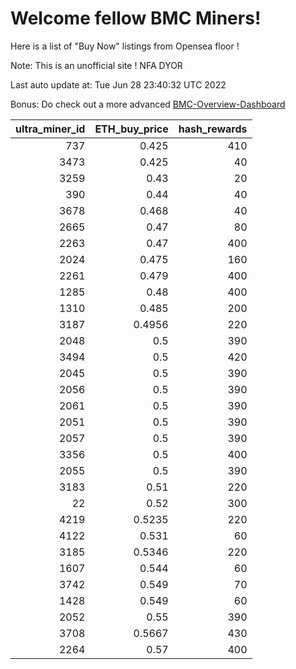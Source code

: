 # Welcome fellow BMC Miners!
Here is a list of "Buy Now" listings from Opensea floor !

Note: This is an unofficial site ! NFA DYOR

Last auto update at: Tue Jun 28 23:40:32 UTC 2022

Bonus: Do check out a more advanced [BMC-Overview-Dashboard](https://dune.com/defifunk/BMC-Overview-Dashboard)


|   ultra_miner_id |   ETH_buy_price |   hash_rewards |
|-----------------:|----------------:|---------------:|
|              737 |          0.425  |            410 |
|             3473 |          0.425  |             40 |
|             3259 |          0.43   |             20 |
|              390 |          0.44   |             40 |
|             3678 |          0.468  |             40 |
|             2665 |          0.47   |             80 |
|             2263 |          0.47   |            400 |
|             2024 |          0.475  |            160 |
|             2261 |          0.479  |            400 |
|             1285 |          0.48   |            400 |
|             1310 |          0.485  |            200 |
|             3187 |          0.4956 |            220 |
|             2048 |          0.5    |            390 |
|             3494 |          0.5    |            420 |
|             2045 |          0.5    |            390 |
|             2056 |          0.5    |            390 |
|             2061 |          0.5    |            390 |
|             2051 |          0.5    |            390 |
|             2057 |          0.5    |            390 |
|             3356 |          0.5    |            400 |
|             2055 |          0.5    |            390 |
|             3183 |          0.51   |            220 |
|               22 |          0.52   |            300 |
|             4219 |          0.5235 |            220 |
|             4122 |          0.531  |             60 |
|             3185 |          0.5346 |            220 |
|             1607 |          0.544  |             60 |
|             3742 |          0.549  |             70 |
|             1428 |          0.549  |             60 |
|             2052 |          0.55   |            390 |
|             3708 |          0.5667 |            430 |
|             2264 |          0.57   |            400 |